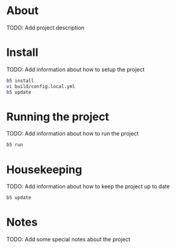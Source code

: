 # About

TODO: Add project description

# Install

TODO: Add information about how to setup the project

```bash
b5 install
vi build/config.local.yml
b5 update
```

# Running the project

TODO: Add information about how to run the project

```bash
b5 run
```

# Housekeeping

TODO: Add information about how to keep the project up to date

```bash
b5 update
```

# Notes

TODO: Add some special notes about the project
